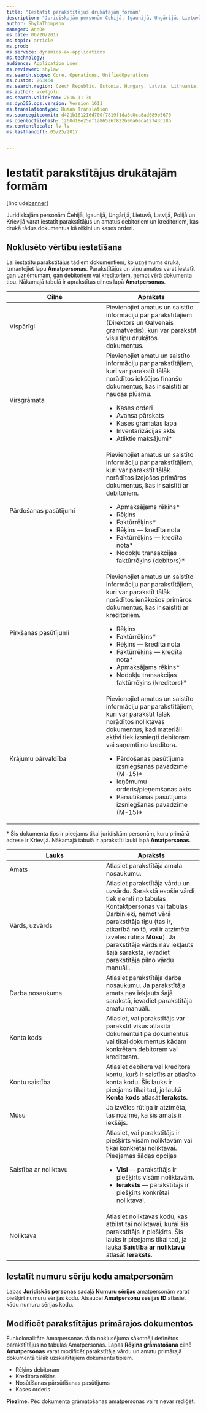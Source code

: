 ```yaml
---
title: "Iestatīt parakstītājus drukātajām formām"
description: "Juridiskajām personām Čehijā, Igaunijā, Ungārijā, Lietuvā, Latvijā, Polijā un Krievijā varat iestatīt parakstītājus un amatus debitoriem un kreditoriem, kas drukā tādus dokumentus kā rēķini un kases orderi."
author: ShylaThompson
manager: AnnBe
ms.date: 06/20/2017
ms.topic: article
ms.prod: 
ms.service: dynamics-ax-applications
ms.technology: 
audience: Application User
ms.reviewer: shylaw
ms.search.scope: Core, Operations, UnifiedOperations
ms.custom: 263464
ms.search.region: Czech Republic, Estonia, Hungary, Latvia, Lithuania, Poland, Russia
ms.author: v-elgolu
ms.search.validFrom: 2016-11-30
ms.dyn365.ops.version: Version 1611
ms.translationtype: Human Translation
ms.sourcegitcommit: d421b161216d700f7819f1da8c0ca8ad089b5670
ms.openlocfilehash: 1260d18e25ef1a86526f822b90a6eca12743c18b
ms.contentlocale: lv-lv
ms.lasthandoff: 05/25/2017


---
```


# <a name="set-up-signers-for-print-forms"></a>Iestatīt parakstītājus drukātajām formām

[!include[banner](../includes/banner.md)]


Juridiskajām personām Čehijā, Igaunijā, Ungārijā, Lietuvā, Latvijā, Polijā un Krievijā varat iestatīt parakstītājus un amatus debitoriem un kreditoriem, kas drukā tādus dokumentus kā rēķini un kases orderi.

<a name="set-up-default-values"></a>Noklusēto vērtību iestatīšana
---------------------

Lai iestatītu parakstītājus tādiem dokumentiem, ko uzņēmums drukā, izmantojiet lapu **Amatpersonas**. Parakstītājus un viņu amatos varat iestatīt gan uzņēmumam, gan debitoriem vai kreditoriem, ņemot vērā dokumenta tipu. Nākamajā tabulā ir aprakstītas cilnes lapā **Amatpersonas**.

<table>
<colgroup>
<col width="50%" />
<col width="50%" />
</colgroup>
<thead>
<tr class="header">
<th>Cilne</th>
<th>Apraksts</th>
</tr>
</thead>
<tbody>
<tr class="odd">
<td>Vispārīgi</td>
<td>Pievienojiet amatus un saistīto informāciju par parakstītājiem (Direktors un Galvenais grāmatvedis), kuri var parakstīt visu tipu drukātos dokumentus.</td>
</tr>
<tr class="even">
<td>Virsgrāmata</td>
<td>Pievienojiet amatu un saistīto informāciju par parakstītājiem, kuri var parakstīt tālāk norādītos iekšējos finanšu dokumentus, kas ir saistīti ar naudas plūsmu.
<ul>
<li>Kases orderi</li>
<li>Avansa pārskats</li>
<li>Kases grāmatas lapa</li>
<li>Inventarizācijas akts</li>
<li>Atliktie maksājumi*</li>
</ul></td>
</tr>
<tr class="odd">
<td>Pārdošanas pasūtījumi</td>
<td>Pievienojiet amatus un saistīto informāciju par parakstītājiem, kuri var parakstīt tālāk norādītos izejošos primāros dokumentus, kas ir saistīti ar debitoriem.
<ul>
<li>Apmaksājams rēķins*</li>
<li>Rēķins</li>
<li>Faktūrrēķins*</li>
<li>Rēķins — kredīta nota</li>
<li>Faktūrrēķins — kredīta nota*</li>
<li>Nodokļu transakcijas faktūrrēķins (debitors)*</li>
</ul></td>
</tr>
<tr class="even">
<td>Pirkšanas pasūtījumi</td>
<td>Pievienojiet amatus un saistīto informāciju par parakstītājiem, kuri var parakstīt tālāk norādītos ienākošos primāros dokumentus, kas ir saistīti ar kreditoriem.
<ul>
<li>Rēķins</li>
<li>Faktūrrēķins*</li>
<li>Rēķins — kredīta nota</li>
<li>Faktūrrēķins — kredīta nota*</li>
<li>Apmaksājams rēķins*</li>
<li>Nodokļu transakcijas faktūrrēķins (kreditors)*</li>
</ul></td>
</tr>
<tr class="odd">
<td>Krājumu pārvaldība</td>
<td>Pievienojiet amatus un saistīto informāciju par parakstītājiem, kuri var parakstīt tālāk norādītos noliktavas dokumentus, kad materiāli aktīvi tiek izsniegti debitoram vai saņemti no kreditora.
<ul>
<li>Pārdošanas pasūtījuma izsniegšanas pavadzīme (M-15)*</li>
<li>Ieņēmumu orderis/pieņemšanas akts</li>
<li>Pārsūtīšanas pasūtījuma izsniegšanas pavadzīme (M-15)*</li>
</ul></td>
</tr>
</tbody>
</table>

\* Šis dokumenta tips ir pieejams tikai juridiskām personām, kuru primārā adrese ir Krievijā. Nākamajā tabulā ir aprakstīti lauki lapā **Amatpersonas**.

<table>
<colgroup>
<col width="50%" />
<col width="50%" />
</colgroup>
<thead>
<tr class="header">
<th>Lauks</th>
<th>Apraksts</th>
</tr>
</thead>
<tbody>
<tr class="odd">
<td>Amats</td>
<td>Atlasiet parakstītāja amata nosaukumu.</td>
</tr>
<tr class="even">
<td>Vārds, uzvārds</td>
<td>Atlasiet parakstītāja vārdu un uzvārdu. Sarakstā esošie vārdi tiek ņemti no tabulas Kontaktpersonas vai tabulas Darbinieki, ņemot vērā parakstītāja tipu (tas ir, atkarībā no tā, vai ir atzīmēta izvēles rūtiņa <strong>Mūsu</strong>). Ja parakstītāja vārds nav iekļauts šajā sarakstā, ievadiet parakstītāja pilno vārdu manuāli.</td>
</tr>
<tr class="odd">
<td>Darba nosaukums</td>
<td>Atlasiet parakstītāja darba nosaukumu. Ja parakstītāja amats nav iekļauts šajā sarakstā, ievadiet parakstītāja amatu manuāli.</td>
</tr>
<tr class="even">
<td>Konta kods</td>
<td>Atlasiet, vai parakstītājs var parakstīt visus atlasītā dokumentu tipa dokumentus vai tikai dokumentus kādam konkrētam debitoram vai kreditoram.</td>
</tr>
<tr class="odd">
<td>Kontu saistība</td>
<td>Atlasiet debitora vai kreditora kontu, kurš ir saistīts ar atlasīto konta kodu. Šis lauks ir pieejams tikai tad, ja laukā <strong>Konta kods</strong> atlasāt <strong>Ieraksts</strong>.</td>
</tr>
<tr class="even">
<td>Mūsu</td>
<td>Ja izvēles rūtiņa ir atzīmēta, tas nozīmē, ka šis amats ir iekšējs.</td>
</tr>
<tr class="odd">
<td>Saistība ar noliktavu</td>
<td>Atlasiet, vai parakstītājs ir piešķirts visām noliktavām vai tikai konkrētai noliktavai. Pieejamas šādas opcijas
<ul>
<li><strong>Visi</strong> — parakstītājs ir piešķirts visām noliktavām.</li>
<li><strong>Ieraksts</strong> — parakstītājs ir piešķirts konkrētai noliktavai.</li>
</ul></td>
</tr>
<tr class="even">
<td>Noliktava</td>
<td>Atlasiet noliktavas kodu, kas atbilst tai noliktavai, kurai šis parakstītājs ir piešķirts. Šis lauks ir pieejams tikai tad, ja laukā <strong>Saistība ar noliktavu</strong> atlasāt <strong>Ieraksts</strong>.</td>
</tr>
</tbody>
</table>

## <a name="set-up-a-number-sequence-code-for-officials"></a>Iestatīt numuru sēriju kodu amatpersonām
Lapas **Juridiskās personas** sadaļā **Numuru sērijas** amatpersonām varat piešķirt numuru sērijas kodu. Atsaucei **Amatpersonu sesijas ID** atlasiet kādu numuru sērijas kodu.

## <a name="modify-signers-in-primary-documents"></a>Modificēt parakstītājus primārajos dokumentos
Funkcionalitāte Amatpersonas rāda noklusējuma sākotnēji definētos parakstītājus no tabulas Amatpersonas. Lapas **Rēķina grāmatošana** cilnē **Amatpersonas** varat modificēt parakstītāja vārdu un amatu primārajā dokumentā tālāk uzskaitītajiem dokumentu tipiem.

-   Rēķins debitoram
-   Kreditora rēķins
-   Nosūtīšanas pārsūtīšanas pasūtījums
-   Kases orderis

**Piezīme.** Pēc dokumenta grāmatošanas amatpersonas vairs nevar rediģēt.




